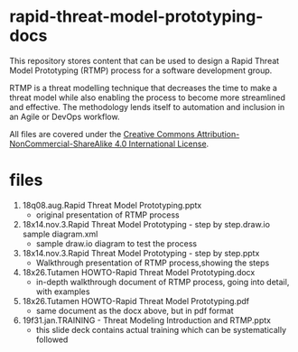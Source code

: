 # rapid-threat-model-prototyping-docs
This repository stores content that can be used to design a Rapid Threat Model Prototyping (RTMP) process for a software development group.

RTMP is a threat modelling technique that decreases the time to make a threat model while also enabling the process to become more streamlined and effective. The methodology lends itself to automation and inclusion in an Agile or DevOps workflow.

All files are covered under the [Creative Commons Attribution-NonCommercial-ShareAlike 4.0 International License](https://creativecommons.org/licenses/by-nc-sa/4.0/).

files
=====
1. 18q08.aug.Rapid Threat Model Prototyping.pptx
   * original presentation of RTMP process
2. 18x14.nov.3.Rapid Threat Model Prototyping - step by step.draw.io sample diagram.xml
   * sample draw.io diagram to test the process
3. 18x14.nov.3.Rapid Threat Model Prototyping - step by step.pptx
   * Walkthrough presentation of RTMP process,showing the steps
4. 18x26.Tutamen HOWTO-Rapid Threat Model Prototyping.docx
   * in-depth walkthrough document of RTMP process, going into detail, with examples
5. 18x26.Tutamen HOWTO-Rapid Threat Model Prototyping.pdf
   * same document as the docx above, but in pdf format
6. 19f31.jan.TRAINING - Threat Modeling Introduction and RTMP.pptx
   * this slide deck contains actual training which can be systematically followed

